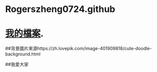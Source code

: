 # Rogerszheng0724.github
# [我的檔案](https://rogerszheng0724.github.io/).

##背景圖片來源https://zh.lovepik.com/image-401909818/cute-doodle-background.html

##我愛大家
